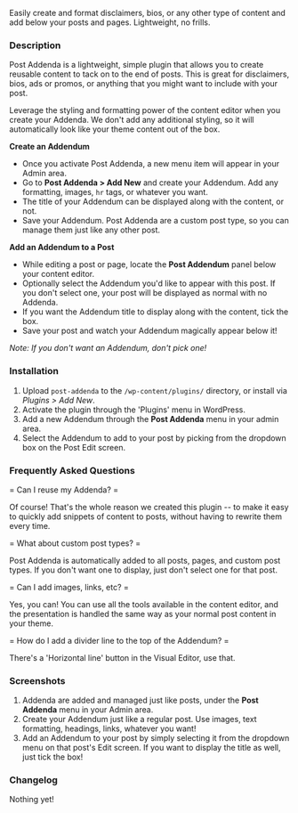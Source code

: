 Easily create and format disclaimers, bios, or any other type of content and add below your posts and pages. Lightweight, no frills.

### Description ###

Post Addenda is a lightweight, simple plugin that allows you to create reusable content to tack on to the end of posts. This is great for disclaimers, bios, ads or promos, or anything that you might want to include with your post.

Leverage the styling and formatting power of the content editor when you create your Addenda. We don't add any additional styling, so it will automatically look like your theme content out of the box.

__Create an Addendum__

- Once you activate Post Addenda, a new menu item will appear in your Admin area.
- Go to **Post Addenda > Add New** and create your Addendum. Add any formatting, images, `hr` tags, or whatever you want.
- The title of your Addendum can be displayed along with the content, or not.
- Save your Addendum. Post Addenda are a custom post type, so you can manage them just like any other post.


__Add an Addendum to a Post__

- While editing a post or page, locate the **Post Addendum** panel below your content editor.
- Optionally select the Addendum you'd like to appear with this post. If you don't select one, your post will be displayed as normal with no Addenda.
- If you want the Addendum title to display along with the content, tick the box.
- Save your post and watch your Addendum magically appear below it!

*Note: If you don't want an Addendum, don't pick one!*


### Installation ###

1. Upload `post-addenda` to the `/wp-content/plugins/` directory, or install via *Plugins > Add New*.
2. Activate the plugin through the 'Plugins' menu in WordPress.
3. Add a new Addendum through the **Post Addenda** menu in your admin area.
4. Select the Addendum to add to your post by picking from the dropdown box on the Post Edit screen.

### Frequently Asked Questions ###

= Can I reuse my Addenda? =

Of course! That's the whole reason we created this plugin -- to make it easy to quickly add snippets of content to posts, without having to rewrite them every time.

= What about custom post types? =

Post Addenda is automatically added to all posts, pages, and custom post types. If you don't want one to display, just don't select one for that post.

= Can I add images, links, etc? =

Yes, you can! You can use all the tools available in the content editor, and the presentation is handled the same way as your normal post content in your theme.

= How do I add a divider line to the top of the Addendum? =

There's a 'Horizontal line' button in the Visual Editor, use that.

### Screenshots ###

1. Addenda are added and managed just like posts, under the **Post Addenda** menu in your Admin area.
2. Create your Addendum just like a regular post. Use images, text formatting, headings, links, whatever you want!
3. Add an Addendum to your post by simply selecting it from the dropdown menu on that post's Edit screen. If you want to display the title as well, just tick the box!

### Changelog ###

Nothing yet!

